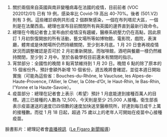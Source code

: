 1. 關於兩個來自英國與南非變種病毒在法國的疫情，目前前者 \(VOC 202012/01\) 已有 19 例，感染率比 Covid-19 高出 40-70%。後者 \(501.V2\) 則有 3 例。這些確診病例共形成 2 個群聚感染，一個在布列塔尼大區，一個則是在法蘭西島。總理也宣布目前關閉所有與英國的邊界直到最新行政命令。
1. 總理在今晚記者會上宣布由於疫情沒有趨緩，醫療系統壓力仍在高點，因此原訂 1 月初恢復開放的所有活動，藝文場所等如博物館，電影院，戲院，表演廳，體育或是休閒場所仍然持續關閉，至少到本月底。1 月 20 日會再視疫情狀況而調整確認是否可於 2 月初重新開放。而咖啡館，酒吧與餐廳一樣仍然維持關閉，至少到 2 月中。至於各級學校目前還未有關閉的指示。
1. 宵禁部分：全國性的晚間 8 點宵禁維持到 1 月 20 日。晚間 6 點的除了原本的 15 個省份外，預計會額外新增 10 個省份，週五晚將會確認，並從本週日開始實施（可能為這些省：Bouches-du-Rhône, le Vaucluse, les Alpes-de-Haute-Provence, l'Allier, le Cher, la Côte-d’Or, le Haut-Rhin, le Bas-Rhin, l'Yonne et la Haute-Savoie）。
1. 疫苗部分：總理在記者會上表示（希望）預計 1 月底能達到接種百萬人的目標。週三已接種的人數為 12,500，今天則是至少 25,000 人接種。衛生部長表示疫苗運送的速度已四倍數的速度加快送至醫療院所，好達到每日成千上萬的接種數。而從 1 月 18 日起，超過 75 歲以上的老年人可開始在疫苗中心接種疫苗。

臉書影片：總理記者會[直播視訊](https://www.facebook.com/groups/279746385504501/permalink/2347489538730165/)（[Le Figaro 新聞報導](https://tinyurl.com/yf6adkb9)）